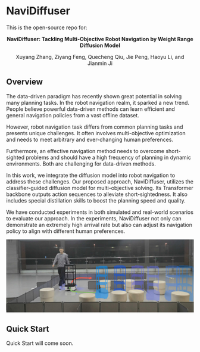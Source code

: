 # NaviDiffuser

This is the open-source repo for:

**<center>NaviDiffuser: Tackling Multi-Objective Robot Navigation by Weight Range Diffusion Model</center>**            
<center>Xuyang Zhang, Ziyang Feng, Quecheng Qiu, Jie Peng, Haoyu Li, and Jianmin Ji</center>

## Overview

The data-driven paradigm has recently shown great potential in solving many planning tasks. In the robot navigation realm, it sparked a new trend. People believe powerful data-driven methods can learn efficient and general navigation policies from a vast offline dataset. 

However, robot navigation task differs from common planning tasks and presents unique challenges. It often involves multi-objective optimization and needs to meet arbitrary and ever-changing human preferences. 

Furthermore, an effective navigation method needs to overcome short-sighted problems and should have a high frequency of planning in dynamic environments. Both are challenging for data-driven methods. 

In this work, we integrate the diffusion model into robot navigation to address these challenges. Our proposed approach, NaviDiffuser, utilizes the classifier-guided diffusion model for multi-objective solving. Its Transformer backbone outputs action sequences to alleviate short-sightedness. It also includes special distillation skills to boost the planning speed and quality.

We have conducted experiments in both simulated and real-world scenarios to evaluate our approach. In the experiments, NaviDiffuser not only can demonstrate an extremely high arrival rate but also can adjust its navigation policy to align with different human preferences.

![real-world example](./doc/real_world.jpeg)

## Quick Start

Quick Start will come soon.
